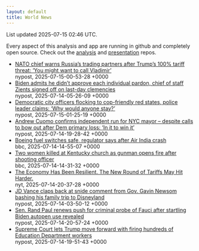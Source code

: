 ```yaml
---
layout: default
title: World News
---
```


<div markdown="0">
<div class="byline small text-muted">List updated <span class="datetime">2025-07-15 02:46 UTC</span>.</div>

<p>Every aspect of this analysis and app are running in github and completely open source. Check out the <a href="https://github.com/Castro-Media/Analysis">analysis</a> and <a href="https://github.com/Castro-Media/TopStoryReview.com">presentation</a> repos.</p>
<ul>
<li><a href='https://nypost.com/2025/07/14/us-news/nato-chief-warns-russias-trading-partners-after-trumps-100-tariff-threat/'>NATO chief warns Russia&#8217;s trading partners after Trump&#8217;s 100% tariff threat: &#8216;You might want to call Vladimir&#8217;</a><div class='byline small text-muted'>nypost, <span class="datetime">2025-07-15-00-53-28 +0000</span></div></li>
<li><a href='https://nypost.com/2025/07/14/us-news/biden-defends-controversial-autopen-use-for-mass-clemency-decisions-in-nyt-interview/'>Biden admits he didn&#8217;t approve each individual pardon, chief of staff Zients signed off on last-day clemencies</a><div class='byline small text-muted'>nypost, <span class="datetime">2025-07-14-05-26-09 +0000</span></div></li>
<li><a href='https://nypost.com/2025/07/14/us-news/blue-city-officers-flocking-to-cop-friendly-red-states/'>Democratic city officers flocking to cop-friendly red states, police leader claims: &#8216;Why would anyone stay?&#8217;</a><div class='byline small text-muted'>nypost, <span class="datetime">2025-07-15-01-25-19 +0000</span></div></li>
<li><a href='https://nypost.com/2025/07/14/us-news/andrew-cuomo-confirms-independent-run-for-nyc-mayor/'>Andrew Cuomo confirms independent run for NYC mayor &#8211; despite calls to bow out after Dem primary loss: &#8216;In it to win it&#8217;</a><div class='byline small text-muted'>nypost, <span class="datetime">2025-07-14-19-28-42 +0000</span></div></li>
<li><a href='https://www.bbc.com/news/articles/ce9xpgnx3vdo'>Boeing fuel switches safe, regulator says after Air India crash</a><div class='byline small text-muted'>bbc, <span class="datetime">2025-07-14-14-55-07 +0000</span></div></li>
<li><a href='https://www.bbc.com/news/articles/cm2l5jn6254o'>Two women killed at Kentucky church as gunman opens fire after shooting officer</a><div class='byline small text-muted'>bbc, <span class="datetime">2025-07-14-14-31-32 +0000</span></div></li>
<li><a href='https://www.nytimes.com/2025/07/14/us/politics/tariff-threats-us-economy.html'>The Economy Has Been Resilient. The New Round of Tariffs May Hit Harder.</a><div class='byline small text-muted'>nyt, <span class="datetime">2025-07-14-20-37-28 +0000</span></div></li>
<li><a href='https://nypost.com/2025/07/13/us-news/jd-vance-claps-back-at-snide-comment-from-gov-gavin-newsom-bashing-his-family-trip-to-disneyland/'>JD Vance claps back at snide comment from Gov. Gavin Newsom bashing his family trip to Disneyland</a><div class='byline small text-muted'>nypost, <span class="datetime">2025-07-14-03-50-12 +0000</span></div></li>
<li><a href='https://nypost.com/2025/07/14/us-news/sen-rand-paul-renews-push-for-criminal-probe-of-fauci-after-startling-biden-autopen-use-revealed/'>Sen. Rand Paul renews push for criminal probe of Fauci after startling Biden autopen use revealed</a><div class='byline small text-muted'>nypost, <span class="datetime">2025-07-14-20-57-24 +0000</span></div></li>
<li><a href='https://nypost.com/2025/07/14/us-news/supreme-court-lets-trump-move-forward-with-firing-hundreds-of-education-department-workers/'>Supreme Court lets Trump move forward with firing hundreds of Education Department workers</a><div class='byline small text-muted'>nypost, <span class="datetime">2025-07-14-19-51-43 +0000</span></div></li>
</ul>
</div>
